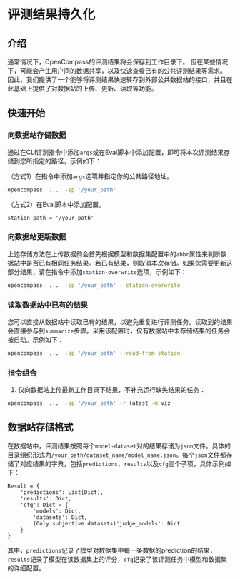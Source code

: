# 评测结果持久化

## 介绍

通常情况下，OpenCompass的评测结果将会保存到工作目录下。 但在某些情况下，可能会产生用户间的数据共享，以及快速查看已有的公共评测结果等需求。 因此，我们提供了一个能够将评测结果快速转存到外部公共数据站的接口，并且在此基础上提供了对数据站的上传、更新、读取等功能。

## 快速开始

### 向数据站存储数据

通过在CLI评测指令中添加`args`或在Eval脚本中添加配置，即可将本次评测结果存储到您所指定的路径，示例如下：

（方式1）在指令中添加`args`选项并指定你的公共路径地址。

```bash
opencompass  ...  -sp '/your_path'
```

（方式2）在Eval脚本中添加配置。

```pythonE
station_path = '/your_path'
```

### 向数据站更新数据

上述存储方法在上传数据前会首先根据模型和数据集配置中的`abbr`属性来判断数据站中是否已有相同任务结果。若已有结果，则取消本次存储。如果您需要更新这部分结果，请在指令中添加`station-overwrite`选项，示例如下：

```bash
opencompass  ...  -sp '/your_path' --station-overwrite
```

### 读取数据站中已有的结果

您可以直接从数据站中读取已有的结果，以避免重复进行评测任务。读取到的结果会直接参与到`summarize`步骤。采用该配置时，仅有数据站中未存储结果的任务会被启动。示例如下：

```bash
opencompass  ...  -sp '/your_path' --read-from-station
```

### 指令组合

1. 仅向数据站上传最新工作目录下结果，不补充运行缺失结果的任务：

```bash
opencompass  ...  -sp '/your_path' -r latest -m viz
```

## 数据站存储格式

在数据站中，评测结果按照每个`model-dataset`对的结果存储为`json`文件。具体的目录组织形式为`/your_path/dataset_name/model_name.json`。每个`json`文件都存储了对应结果的字典，包括`predictions`、`results`以及`cfg`三个子项，具体示例如下：

```pythonE
Result = {
    'predictions': List[Dict],
    'results': Dict,
    'cfg': Dict = {
        'models': Dict,
        'datasets': Dict,
        (Only subjective datasets)'judge_models': Dict
    }
}
```

其中，`predictions`记录了模型对数据集中每一条数据的prediction的结果，`results`记录了模型在该数据集上的评分，`cfg`记录了该评测任务中模型和数据集的详细配置。
